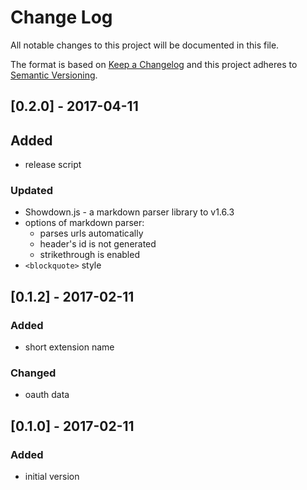 # Change Log
All notable changes to this project will be documented in this file.

The format is based on [Keep a Changelog](http://keepachangelog.com/)
and this project adheres to [Semantic Versioning](http://semver.org/).

## [0.2.0] - 2017-04-11
## Added
- release script

### Updated
- Showdown.js - a markdown parser library to v1.6.3
- options of markdown parser:
  - parses urls automatically
  - header's id is not generated
  - strikethrough is enabled
- `<blockquote>` style

## [0.1.2] - 2017-02-11
### Added
- short extension name

### Changed
- oauth data

## [0.1.0] - 2017-02-11
### Added
- initial version
